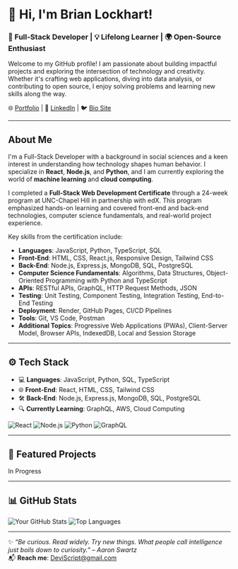 # 👋 Hi, I'm Brian Lockhart!
### 🌟 Full-Stack Developer | 💡 Lifelong Learner | 🌍 Open-Source Enthusiast

Welcome to my GitHub profile! I am passionate about building impactful projects and exploring the intersection of technology and creativity. Whether it's crafting web applications, diving into data analysis, or contributing to open source, I enjoy solving problems and learning new skills along the way.

🌐 [Portfolio](https://deviscript.github.io/LockhartFolio/) | 💼 [LinkedIn](https://www.linkedin.com/in/brianlockhart-deviscript/) | 🐦 [Bio Site](https://bio.site/brianlockhart)

---

## About Me
I'm a Full-Stack Developer with a background in social sciences and a keen interest in understanding how technology shapes human behavior. I specialize in **React**, **Node.js**, and **Python**, and I am currently exploring the world of **machine learning** and **cloud computing**.

I completed a **Full-Stack Web Development Certificate** through a 24-week program at UNC-Chapel Hill in partnership with edX. This program emphasized hands-on learning and covered front-end and back-end technologies, computer science fundamentals, and real-world project experience.

Key skills from the certification include:
- **Languages**: JavaScript, Python, TypeScript, SQL
- **Front-End**: HTML, CSS, React.js, Responsive Design, Tailwind CSS
- **Back-End**: Node.js, Express.js, MongoDB, SQL, PostgreSQL
- **Computer Science Fundamentals**: Algorithms, Data Structures, Object-Oriented Programming with Python and TypeScript
- **APIs**: RESTful APIs, GraphQL, HTTP Request Methods, JSON
- **Testing**: Unit Testing, Component Testing, Integration Testing, End-to-End Testing
- **Deployment**: Render, GitHub Pages, CI/CD Pipelines
- **Tools**: Git, VS Code, Postman
- **Additional Topics**: Progressive Web Applications (PWAs), Client-Server Model, Browser APIs, IndexedDB, Local and Session Storage

---

## ⚙️ Tech Stack
- 💻 **Languages**: JavaScript, Python, SQL, TypeScript
- 🌐 **Front-End**: React, HTML, CSS, Tailwind CSS
- 🛠 **Back-End**: Node.js, Express.js, MongoDB, SQL, PostgreSQL
- 🔍 **Currently Learning**: GraphQL, AWS, Cloud Computing

![React](https://img.shields.io/badge/React-blue?logo=react)
![Node.js](https://img.shields.io/badge/Node.js-green?logo=node.js)
![Python](https://img.shields.io/badge/Python-yellow?logo=python)
![GraphQL](https://img.shields.io/badge/GraphQL-pink?logo=graphql)

---

## 🚀 Featured Projects
In Progress

---

## 📊 GitHub Stats
![Your GitHub Stats](https://github-readme-stats.vercel.app/api?username=yourusername&show_icons=true&theme=radical)
![Top Languages](https://github-readme-stats.vercel.app/api/top-langs/?username=yourusername&layout=compact&theme=radical)

---

✨ _“Be curious. Read widely. Try new things. What people call intelligence just boils down to curiosity.” – Aaron Swartz_  
📬 **Reach me**: [DeviScript@gmail.com](mailto:DeviScript@gmail.com)
